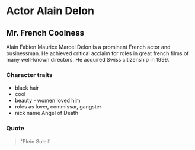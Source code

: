 # Actor Alain Delon

## Mr. French Coolness

Alain Fabien Maurice Marcel Delon is a prominent French actor and businessman. He achieved critical acclaim for roles in great french films of many well-known directors. He acquired Swiss citizenship in 1999.

### Character traits
* black hair
* cool
* beauty - women loved him
* roles as lover, commissar, gangster
* nick name Angel of Death

### Quote
> 'Plein Soleil'
